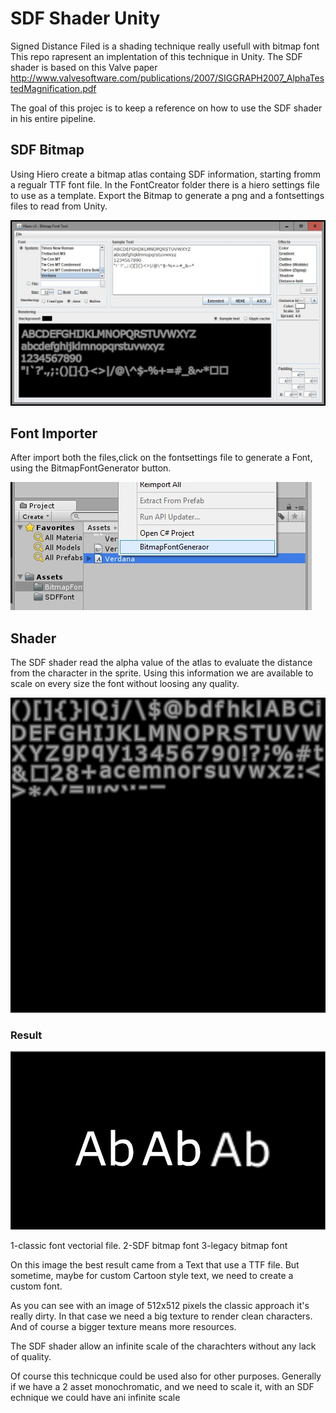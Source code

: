 <h1>SDF Shader Unity</h1>

Signed Distance Filed is a shading technique really usefull with bitmap font
This repo rapresent an implentation of this technique in Unity.
The SDF shader is based on this Valve paper http://www.valvesoftware.com/publications/2007/SIGGRAPH2007_AlphaTestedMagnification.pdf

The goal of this projec is to keep a reference on how to use the SDF shader in his entire pipeline.

<h2>SDF Bitmap</h2>
Using Hiero create a bitmap atlas containg SDF information, starting fromm a regualr TTF font file.
In the FontCreator folder there is a hiero settings file to use as a template.
Export the Bitmap to generate a png and a fontsettings files to read from Unity.

![Alt text](/ReadMeImages/hiero.jpg?raw=true "Hiero Tool")

<h2>Font Importer</h2>
After import both the files,click on the fontsettings file to generate a Font, using the BitmapFontGenerator button.

![Alt text](/ReadMeImages/BitmapFontGenerator.jpg?raw=true "BitmnapFontGeneratorTool")

<h2>Shader</h2>
The SDF shader read the alpha value of the atlas to evaluate the distance from the character in the sprite.
Using this information we are available to scale on every size the font without loosing any quality.

![Alt text](/ReadMeImages/SDFfontBitmap.jpg?raw=true "SDF Bitmap")

<h3>Result</h3>

![Alt text](/ReadMeImages/result.jpg?raw=true "Result comparision")

1-classic font vectorial file.
2-SDF bitmap font
3-legacy bitmap font

On this image the best result came from a Text that use a TTF file.
But sometime, maybe for custom Cartoon style text, we need to create a custom font.

As you can see with an image of 512x512 pixels the classic approach it's really dirty.
In that case we need a big texture to render clean characters.
And of course a bigger texture means more resources.

The SDF shader allow an infinite scale of the charachters without any lack of quality.

Of course this technicque could be used also for other purposes.
Generally if we have a 2 asset monochromatic, and we need to scale it, with an SDF echnique we could have ani infinite scale 